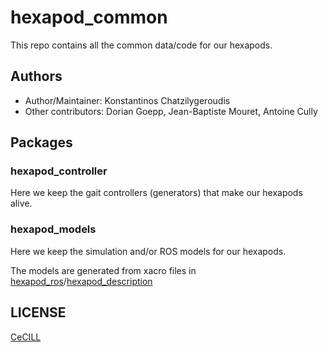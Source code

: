 # hexapod_common

This repo contains all the common data/code for our hexapods.

## Authors

- Author/Maintainer: Konstantinos Chatzilygeroudis
- Other contributors: Dorian Goepp, Jean-Baptiste Mouret, Antoine Cully

## Packages

### hexapod_controller

Here we keep the gait controllers (generators) that make our hexapods alive.

### hexapod_models

Here we keep the simulation and/or ROS models for our hexapods.

The models are generated from xacro files in [hexapod_ros]/[hexapod_description]

## LICENSE

[CeCILL]

[CeCILL]: http://www.cecill.info/index.en.html
[hexapod_ros]: https://github.com/resibots/hexapod_ros
[hexapod_description]: https://github.com/resibots/hexapod_ros/tree/master/hexapod_description
